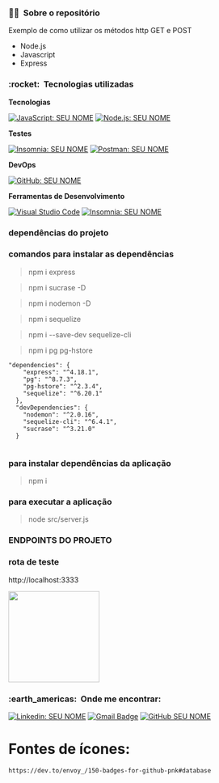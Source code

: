 <h3> 👨‍💼 &nbsp;Sobre o repositório </h3>

Exemplo de como utilizar os métodos http GET e POST

- Node.js
- Javascript
- Express

<h3> :rocket: &nbsp;Tecnologias utilizadas </h3>

**Tecnologias**

  [![JavaScript: SEU NOME](https://img.shields.io/badge/-JavaScript-333333?style=flat&logo=javascript&link=https://developer.mozilla.org/pt-BR/docs/Web/JavaScript/Guide/Introduction)](https://developer.mozilla.org/pt-BR/docs/Web/JavaScript/Guide/Introduction)
  [![Node.js: SEU NOME](https://img.shields.io/badge/-Node.js-333333?style=flat&logo=node.js&link=https://nodejs.org/en/)](https://nodejs.org/en/)

**Testes**

  [![Insomnia: SEU NOME](https://img.shields.io/badge/-Insomnia-333333?style=flat&logo=insomnia&link=https://insomnia.rest/download)](https://insomnia.rest/download)
  [![Postman: SEU NOME](https://img.shields.io/badge/-Postman-333333?style=flat&logo=postman&link=https://www.postman.com/downloads/)](https://www.postman.com/downloads)

<!-- **Banco de dados**

  [![MongoDB: SEU NOME](https://img.shields.io/badge/-MongoDB-white?style=flat&logo=mongodb&logoColor=green&link=https://account.mongodb.com/account/login)](https://account.mongodb.com/account/login) -->

**DevOps**

  [![GitHub: SEU NOME](https://img.shields.io/badge/-GitHub-333333?style=flat&logo=github&link=https://github.com/)](https://github.com/)

**Ferramentas de Desenvolvimento**

  [![Visual Studio Code](https://img.shields.io/badge/-Visual%20Studio%20Code-333333?style=flat&logo=visual-studio-code&logoColor=007ACC&link=https://code.visualstudio.com/Download)](https://code.visualstudio.com/Download)
  [![Insomnia: SEU NOME](https://img.shields.io/badge/-Insomnia-333333?style=flat&logo=insomnia&link=https://insomnia.rest/download)](https://insomnia.rest/download)
  
<h3> dependências do projeto </h3>

### comandos para instalar as dependências
> npm i express

> npm i sucrase -D

> npm i nodemon -D

> npm i sequelize

> npm i --save-dev sequelize-cli

> npm i pg pg-hstore

```
"dependencies": {
    "express": "^4.18.1",
    "pg": "^8.7.3",
    "pg-hstore": "^2.3.4",
    "sequelize": "^6.20.1"
  },
  "devDependencies": {
    "nodemon": "^2.0.16",
    "sequelize-cli": "^6.4.1",
    "sucrase": "^3.21.0"
  }
  
```

### para instalar dependências da aplicação
> npm i 

### para executar a aplicação
> node src/server.js

<h3> ENDPOINTS DO PROJETO </h3>

### rota de teste
http://localhost:3333


<a href="https://github.com/artstar10">
  <img height="180em" src="https://github-readme-stats.vercel.app/api?username=artstar10&theme=dracula&show_icons=true" />
</a>

<br/>

<h3> :earth_americas: &nbsp;Onde me encontrar: </h3> 

[![Linkedin: SEU NOME](https://img.shields.io/badge/-USERNAME-blue?style=flat-square&logo=Linkedin&logoColor=white&link=https://www.linkedin.com/in/arthur-neves-de-oliveira-sistemas-de-informacao/)](https://www.linkedin.com/in/arthur-neves-de-oliveira-sistemas-de-informacao/)
[![Gmail Badge](https://img.shields.io/badge/-seuemail@email.com-006bed?style=flat-square&logo=Gmail&logoColor=white&link=mailto:SEU-EMAIL)](mailto:INSIRA-SEU-EMAIL-AQUI)
[![GitHub SEU NOME](https://img.shields.io/github/followers/artstar10?label=follow&style=social&link=https://github.com/artstar10)](https://github.com/artstar10)


# Fontes de ícones:
```
https://dev.to/envoy_/150-badges-for-github-pnk#database

```











